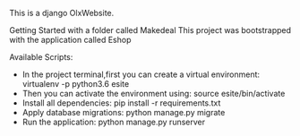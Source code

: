 This is a django OlxWebsite.

Getting Started with  a folder called Makedeal
This project was bootstrapped with the application called Eshop

Available Scripts:

* In the project terminal,first you can create a virtual environment:
               virtualenv -p python3.6 esite
* Then you can activate the environment using:
               source esite/bin/activate
* Install all dependencies:
               pip install -r requirements.txt 
* Apply database migrations:
               python manage.py migrate
* Run the application:
               python manage.py runserver